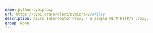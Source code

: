 ```yaml
---
name: python-pymiproxy
url: https://pypi.org/project/pymiproxy/#files
description: Micro Interceptor Proxy - a simple MITM HTTP/S proxy.
group: None
---
```

